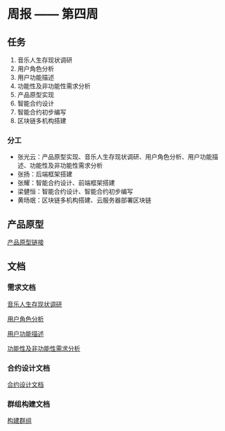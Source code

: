# 周报 —— 第四周

## 任务

1. 音乐人生存现状调研
2. 用户角色分析
3. 用户功能描述
4. 功能性及非功能性需求分析
5. 产品原型实现
6. 智能合约设计
7. 智能合约初步编写
8. 区块链多机构搭建

### 分工

- 张光云：产品原型实现、音乐人生存现状调研、用户角色分析、用户功能描述、功能性及非功能性需求分析
- 张扬：后端框架搭建
- 张耀：智能合约设计、前端框架搭建
- 梁健恒：智能合约设计、智能合约初步编写
- 黄旸珉：区块链多机构搭建、云服务器部署区块链

## 产品原型

[产品原型链接](https://org.modao.cc/app/90e8640e1a31563900cfed27bdc1bb13#screen=s229711DEE91561967147540)

## 文档

### 需求文档

[音乐人生存现状调研](../day4/张光云/音乐人生存现状调研.md)

[用户角色分析](..)

[用户功能描述](../day4/张光云/用户功能描述.md)

[功能性及非功能性需求分析](../day4/张光云/功能性及非功能性需求分析.md)

### 合约设计文档

[合约设计文档](../day4/GyDi/Design.md)

### 群组构建文档

[构建群组](../day4/hym/构建群组.md)
